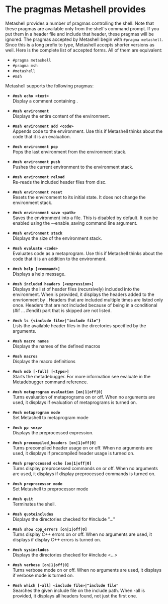 # The pragmas Metashell provides

Metashell provides a number of pragmas controlling the shell. Note that these
pragmas are available only from the shell's command prompt. If you put them in a
header file and include that header, these pragmas will be ignored.
The pragmas accepted by Metashell begin with `#pragma metashell`. Since this is
a long prefix to type, Metashell accepts shorter versions as well. Here is the
complete list of accepted forms. All of them are equivalent:

* `#pragma metashell`
* `#pragma msh`
* `#metashell`
* `#msh`

Metashell supports the following pragmas:

<!-- pragma_info -->
* __`#msh echo <text>`__ <br />
Display a comment containing <text>.

* __`#msh environment`__ <br />
Displays the entire content of the environment.

* __`#msh environment add <code>`__ <br />
Appends code to the environment. Use this if Metashell thinks about the code that it is an evaluation.

* __`#msh environment pop`__ <br />
Pops the last environment from the environment stack.

* __`#msh environment push`__ <br />
Pushes the current environment to the environment stack.

* __`#msh environment reload`__ <br />
Re-reads the included header files from disc.

* __`#msh environment reset`__ <br />
Resets the environment to its initial state. It does not change the environment stack.

* __`#msh environment save <path>`__ <br />
Saves the environment into a file. This is disabled by default. It can be enabled using the --enable_saving command line argument.

* __`#msh environment stack`__ <br />
Displays the size of the environment stack.

* __`#msh evaluate <code>`__ <br />
Evaluates code as a metaprogram. Use this if Metashell thinks about the code that it is an addition to the environment.

* __`#msh help [<command>]`__ <br />
Displays a help message.

* __`#msh included headers [<expression>]`__ <br />
Displays the list of header files (recursively) included into the environment. When <expression> is provided, it displays the headers added to the envrionment by <expression>. Headers that are included multiple times are listed only once. Headers that are not included because of being in a conditional (#if ... #endif) part that is skipped are not listed.

* __`#msh ls {<include file>|"include file"}`__ <br />
Lists the available header files in the directories specified by the arguments.

* __`#msh macro names`__ <br />
Displays the names of the defined macros

* __`#msh macros`__ <br />
Displays the macro definitions

* __`#msh mdb [-full] [<type>]`__ <br />
Starts the metadebugger. For more information see evaluate in the Metadebugger command reference.

* __`#msh metaprogram evaluation [on|1|off|0]`__ <br />
Turns evaluation of metaprograms on or off. When no arguments are used, it displays if evaluation of metaprograms is turned on.

* __`#msh metaprogram mode`__ <br />
Set Metashell to metaprogram mode

* __`#msh pp <exp>`__ <br />
Displays the preprocessed expression.

* __`#msh precompiled_headers [on|1|off|0]`__ <br />
Turns precompiled header usage on or off. When no arguments are used, it displays if precompiled header usage is turned on.

* __`#msh preprocessed echo [on|1|off|0]`__ <br />
Turns display preprocessed commands on or off. When no arguments are used, it displays if display preprocessed commands is turned on.

* __`#msh preprocessor mode`__ <br />
Set Metashell to preprocessor mode

* __`#msh quit`__ <br />
Terminates the shell.

* __`#msh quoteincludes`__ <br />
Displays the directories checked for #include "..."

* __`#msh show cpp_errors [on|1|off|0]`__ <br />
Turns display C++ errors on or off. When no arguments are used, it displays if display C++ errors is turned on.

* __`#msh sysincludes`__ <br />
Displays the directories checked for #include <...>

* __`#msh verbose [on|1|off|0]`__ <br />
Turns verbose mode on or off. When no arguments are used, it displays if verbose mode is turned on.

* __`#msh which [-all] <include file>|"include file"`__ <br />
Searches the given include file on the include path. When -all is provided, it displays all headers found, not just the first one.


<!-- pragma_info -->
